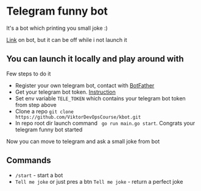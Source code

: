 # Telegram funny bot
It's a bot which printing you small joke :)

[Link](https://t.me/ViktorDevOps_bot) on bot, but it can be off while i not launch it

## You can launch it locally and play around with
Few steps to do it

* Register your own telegram bot, contact with [BotFather](https://telegram.me/BotFather)
* Get your telegram bot token. [Instruction](https://core.telegram.org/bots/tutorial#obtain-your-bot-token)
* Set env variable `TELE_TOKEN` which contains your telegram bot token from step above
* Clone a repo ```git clone https://github.com/ViktorDevOpsCourse/kbot.git```
* In repo root dir launch command ` go run main.go start`. Congrats your telegram funny bot started

Now you can move to telegram and ask a small joke from bot 

## Commands

* `/start` - start a bot
* `Tell me joke` or just pres a btn `Tell me joke` - return a perfect joke